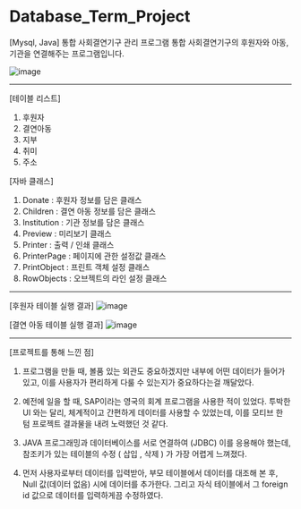# Database_Term_Project
[Mysql, Java] 통합 사회결연기구 관리 프로그램
통합 사회결연기구의 후원자와 아동, 기관을 연결해주는 프로그램입니다.

![image](https://user-images.githubusercontent.com/72370701/159644266-ab185015-b7a6-4836-9e58-413b7565a719.png)

----------------------------------------------------------------------------------

[테이블 리스트]
1. 후원자
2. 결연아동
3. 지부
4. 취미
5. 주소


[자바 클래스]
1. Donate : 후원자 정보를 담은 클래스
2. Children : 결연 아동 정보를 담은 클래스
3. Institution : 기관 정보를 담은 클래스
4. Preview : 미리보기 클래스
5. Printer : 출력 / 인쇄 클래스
6. PrinterPage : 페이지에 관한 설정값 클래스
7. PrintObject : 프린트 객체 설정 클래스
8. RowObjects : 오브젝트의 라인 설정 클래스

----------------------------------------------------------------------------------

[후원자 테이블 실행 결과]
![image](https://user-images.githubusercontent.com/72370701/159644546-0a08aa8c-01b8-4f7b-935d-30abede744fa.png)


[결연 아동 테이블 실행 결과]
![image](https://user-images.githubusercontent.com/72370701/159644586-31bb571c-a7f8-493a-96af-9af0da100b7a.png)

----------------------------------------------------------------------------------

[프로젝트를 통해 느낀 점]

1. 프로그램을 만들 때, 볼품 있는 외관도 중요하겠지만 내부에 어떤 데이터가 들어가 있고, 이를 사용자가 편리하게 다룰 수 있는지가 중요하다는걸 깨달았다.

2. 예전에 일을 할 때, SAP이라는 영국의 회계 프로그램을 사용한 적이 있었다.
투박한 UI 와는 달리, 체계적이고 간편하게 데이터를 사용할 수 있었는데, 이를 모티브 한 텀 프로젝트 결과물을 내려 노력했던 것 같다.

3. JAVA 프로그래밍과 데이터베이스를 서로 연결하여 (JDBC) 이를 응용해야 했는데,
참조키가 있는 테이블의 수정 ( 삽입 , 삭제 ) 가 가장 어렵게 느껴졌다.

4. 먼저 사용자로부터 데이터를 입력받아, 부모 테이블에서 데이터를 대조해 본 후,
Null 값(데이터 없음) 시에 데이터를 추가한다. 그리고 자식 테이블에서 그 foreign id 값으로 데이터를 입력하게끔 수정하였다.
